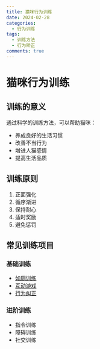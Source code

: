 ```yaml
---
title: 猫咪行为训练
date: 2024-02-28
categories:
  - 行为训练
tags:
  - 训练方法
  - 行为矫正
comments: true
---
```


# 猫咪行为训练

## 训练的意义

通过科学的训练方法，可以帮助猫咪：
- 养成良好的生活习惯
- 改善不当行为
- 增进人猫感情
- 提高生活品质

## 训练原则

1. 正面强化
2. 循序渐进
3. 保持耐心
4. 适时奖励
5. 避免惩罚

## 常见训练项目

### 基础训练
- [如厕训练](toilet.md)
- [互动游戏](play.md)
- [行为纠正](correction.md)

### 进阶训练
- 指令训练
- 障碍训练
- 社交训练 